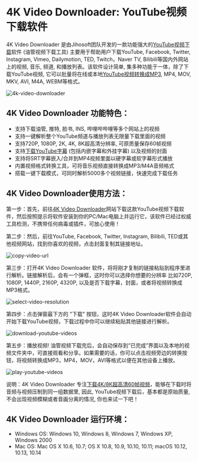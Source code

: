 # 4K Video Downloader: YouTube视频下载软件

4K Video Downloader 是由Jihosoft团队开发的一款功能强大的[YouTube视频下载](https://www.4kvideodownloader.com/tutorial/download-youtube-videos/)软件 (油管视频下载工具) 主要用于帮助用户下载YouTube, Facebook, Twitter, Instagram, Vimeo, Dailymotion, TED, Twitch，Naver TV, Bilibili等国内外网站上的视频, 音乐, 频道, 和播放列表。该软件设计简单, 集多种功能于一体，除了下载YouTube视频, 它可以批量将在线或本地[YouTube视频转换成MP3](https://www.4kvideodownloader.com/tutorial/youtube-to-mp3/), MP4, MOV, MKV, AVI, M4A, WEBM等格式。

![4k-video-downloader](https://image-static.segmentfault.com/401/062/4010622292-5fd08b71f3a0c)

## 4K Video Downloader 功能特色：

* 支持下载油管, 推特, 脸书, INS, 哔哩哔哔哩等多个网站上的视频 
* 支持一键解析整个YouTube频道与播放列表无限量下载里面的视频
* 支持720P, 1080P, 2K, 4K, 8K超高清分辨率, 可原质量保存60帧视频  
* 支持[下载YouTube字幕](https://www.4kvideodownloader.com/tutorial/download-youtube-subtitles/) (包括内嵌字幕和外挂字幕) 以及视频的封面  
* 支持将SRT字幕嵌入/合并到MP4视频里面以硬字幕或软字幕形式播放 
* 内置视频格式转换工具，可将音乐视频直接转换成MP3/M4A音频格式
* 搭载一键下载模式，可同时解析5000多个视频链接，快速完成下载任务

## 4K Video Downloader使用方法：

第一步：首先，前往[4K Video Downloader](https://www.4kvideodownloader.com/)网站下载这款YouTube视频下载软件，然后按照提示将软件安装到你的PC/Mac电脑上并运行它，该软件已经过权威工具检测，不携带任何病毒或插件，可放心使用！

第二步：然后，前往YouTube, Facebook, Twitter, Instagram, Bilibili, TED或其他视频网站，找到你喜欢的视频，点击封面复制其链接地址。

![copy-video-url](https://segmentfault.com/img/remote/1460000039800214)

第三步：打开4K Video Downloader 软件，将将刚才复制的链接粘贴到程序里进行解析。链接解析后，会有一个弹框，这时你可以选择你想要的分辨率 比如720P, 1080P, 1440P, 2160P, 4320P, 以及是否下载字幕，封面，或者将视频转换成MP3格式。 

![select-video-resolution](https://segmentfault.com/img/remote/1460000039800213)

第四步：点击弹窗最下方的 "下载" 按钮，这时4K Video Downloader软件会自动开始下载YouTube视频，下载过程中你可以继续粘贴其他链接进行解析。 

![download-youtube-videos](https://segmentfault.com/img/remote/1460000039800211)

第五步：播放视频! 油管视频下载完后，会自动保存到“已完成”界面以及本地的视频文件夹中，可直接观看和分享。如果需要的话，你可以点击视频旁边的转换按钮，将视频转换成MP3，MP4，MOV，AVI等格式以便在其他设备上播放。 

![play-youtube-videos](https://segmentfault.com/img/remote/1460000039800212)

说明：4K Video Downloader 专注[下载4K/8K超高清60帧视频](https://www.4kvideodownloader.com/tutorial/download-4k-8k-videos/)，能够在下载时将音频与视频压制到同一组数据里, 因此, YouTube视频下载后，基本都是原始质量, 不会出现视频模糊或者音画分离的情况, 你也来试一下吧！

## 4K Video Downloader 运行环境：

* Windows OS: Windows 10, Windows 8, Windows 7, Windows XP, Windows 2000
* Mac OS: Mac OS X 10.6, 10.7; OS X 10.8, 10.9, 10.10, 10.11; macOS 10.12, 10.13, 10.14
